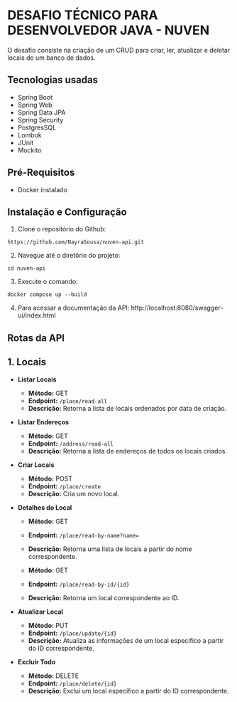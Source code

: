 # DESAFIO TÉCNICO PARA DESENVOLVEDOR JAVA - NUVEN


O desafio consiste na criação de um CRUD para criar, ler, atualizar e deletar locais de um banco de dados.

## Tecnologias usadas

- Spring Boot
- Spring Web
- Spring Data JPA
- Spring Security
- PostgresSQL
- Lombok
- JUnit
- Mockito

## Pré-Requisitos

- Docker instalado

## Instalação e Configuração

1. Clone o repositório do Github:
```
https://github.com/NayraSousa/nuven-api.git
```
2. Navegue até o diretório do projeto:
``` 
cd nuven-api
```
3. Execute o comando:
```
docker compose up --build
```
4. Para acessar a documentação da API: http://localhost:8080/swagger-ui/index.html

## Rotas da API

## 1. Locais

- **Listar Locais**
    - **Método:** GET
    - **Endpoint:** `/place/read-all`
    - **Descrição:** Retorna a lista de locais ordenados por data de criação.
  
- **Listar Endereços**
    - **Método:** GET
    - **Endpoint:** `/address/read-all`
    - **Descrição:** Retorna a lista de endereços de todos os locais criados.

- **Criar Locais**
    - **Método:** POST
    - **Endpoint:** `/place/create`
    - **Descrição:** Cria um novo local.

- **Detalhes do Local**
    - **Método:** GET
    - **Endpoint:** `/place/read-by-name?name=`
    - **Descrição:** Retorna uma lista de locais a partir do nome correspondente.

    - **Método:** GET
    - **Endpoint:** `/place/read-by-id/{id}`
    - **Descrição:** Retorna um local correspondente ao ID.

- **Atualizar Local**
    - **Método:** PUT
    - **Endpoint:** `/place/update/{id}`
    - **Descrição:** Atualiza as informações de um local específico a partir do ID correspondente.

- **Excluir Todo**
    - **Método:** DELETE
    - **Endpoint:** `/place/delete/{id}`
    - **Descrição:** Exclui um local específico a partir do ID correspondente.



